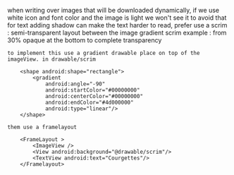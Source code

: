 when writing over images that will be downloaded dynamically, if we use white icon and font color and the image is light we won't see it to avoid that
for text adding shadow can make the text harder to read, prefer use a scrim : semi-transparent layout between the image
	gradient scrim example : from 30% opaque at the bottom to complete transparency
	
	to implement this use a gradient drawable place on top of the imageView. in drawable/scrim

		<shape android:shape="rectangle">
			<gradient
				android:angle="-90"
				android:startColor="#00000000"
				android:centerColor="#00000000"
				android:endColor="#4d000000"
				android:type="linear"/>
		</shape>
	
	them use a framelayout

		<FrameLayout >
			<ImageView />
			<View android:background="@drawable/scrim"/>
			<TextView android:text="Courgettes"/>
		</Framelayout>